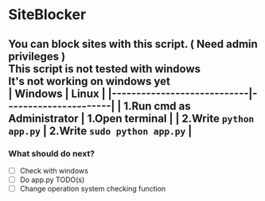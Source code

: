 # SiteBlocker
You can block sites with this script. ( Need admin privileges )
<br>
**This script is not tested with windows**
<br>
**It's not working on windows yet**
<br>
| **Windows**                | **Linux**            |
|----------------------------|----------------------|
| 1.Run cmd as Administrator | 1.Open terminal      |
| 2.Write `python app.py`            | 2.Write `sudo python app.py` |
----
### What should do next?
- [ ] Check with windows
- [ ] Do app.py TODO(s)
- [ ] Change operation system checking function
